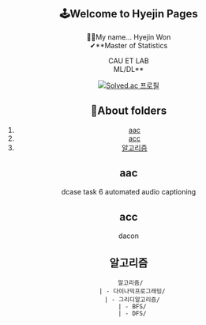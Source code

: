 <div align="center">
 
 ## 🕹Welcome to Hyejin Pages  
 👏👏My name... Hyejin Won  
 ✔**Master of Statistics


 CAU ET LAB   
 ML/DL**   

 [![Solved.ac
 프로필](http://mazassumnida.wtf/api/generate_badge?boj=whj9492)](https://solved.ac/whj9492)

 ## 📂About folders
 1. [aac](#aac)  
 2. [acc](#acc)  
 3. [알고리즘](#알고리즘)

 ## aac
 dcase task 6 automated audio captioning

 ## acc
 dacon
 
 ## 알고리즘
     알고리즘/
      | - 다이나믹프로그래밍/
      | - 그리디알고리즘/
      | - BFS/
      | - DFS/
 
</div>
